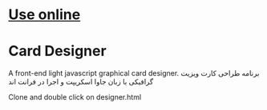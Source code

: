 # [Use online](https://hghhgh.github.io/CardDesigner/)

# Card Designer
A front-end light javascript graphical card designer. برنامه طراحی کارت ویزیت گرافیکی با زبان جاوا اسکریپت و اجرا در فرانت اند

Clone and double click on designer.html
